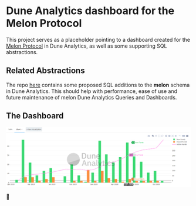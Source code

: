 # Dune Analytics dashboard for the Melon Protocol

This project serves as a placeholder pointing to a dashboard created for the [Melon Protocol](https://melonprotocol.com/) in Dune Analytics, as well as some supporting SQL abstractions.

## Related Abstractions

The repo [here](https://github.com/FishEagle/duneanalytics-abstractions-melon) contains some proposed SQL additions to the **melon** schema in Dune Analytics. This should help with performance, ease of use and future maintenance of melon Dune Analytics Queries and Dashboards.

## The Dashboard

![WIP](Query%20Funds%20WIP.png)

🍉
